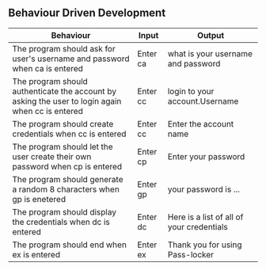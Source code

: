 ## Behaviour Driven Development
|  Behaviour |  Input  |  Output |
|------------|---------|---------|
|The program should ask for user's username and password when ca is entered| Enter ca | what is your username and password|
|The program should authenticate the account by asking the user to login again when cc is entered | Enter cc | login to your account.Username |
|The program should create credentials when cc is entered | Enter cc | Enter the account name|
|The program should let the user create their own password when cp is entered | Enter cp | Enter your password |
|The program should generate a random 8 characters when gp is enetered | Enter gp | your password is ... |
|The program should display the credentials when dc is entered | Enter dc | Here is a list of all of your credentials |
|The program should end when ex is entered | Enter ex | Thank you for using Pass-locker|